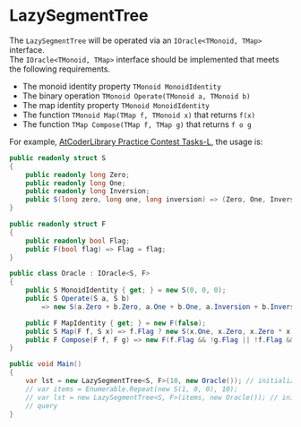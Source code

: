 ﻿# LazySegmentTree

The `LazySegmentTree` will be operated via an `IOracle<TMonoid, TMap>` interface.  
The `IOracle<TMonoid, TMap>` interface should be implemented that meets the following requirements.

- The monoid identity property `TMonoid MonoidIdentity`
- The binary operation `TMonoid Operate(TMonoid a, TMonoid b)`
- The map identity property `TMonoid MonoidIdentity`
- The function `TMonoid Map(TMap f, TMonoid x)` that returns `f(x)`
- The function `TMap Compose(TMap f, TMap g)` that returns `f o g`

For example, [AtCoderLibrary Practice Contest Tasks-L](https://atcoder.jp/contests/practice2/tasks/practice2_l), the usage is:

```c#
public readonly struct S
{
    public readonly long Zero;
    public readonly long One;
    public readonly long Inversion;
    public S(long zero, long one, long inversion) => (Zero, One, Inversion) = (zero, one, inversion);
}

public readonly struct F
{
    public readonly bool Flag;
    public F(bool flag) => Flag = flag;
}

public class Oracle : IOracle<S, F>
{
    public S MonoidIdentity { get; } = new S(0, 0, 0);
    public S Operate(S a, S b)
        => new S(a.Zero + b.Zero, a.One + b.One, a.Inversion + b.Inversion + a.One * b.Zero);

    public F MapIdentity { get; } = new F(false);
    public S Map(F f, S x) => f.Flag ? new S(x.One, x.Zero, x.Zero * x.One - x.Inversion) : x;
    public F Compose(F f, F g) => new F(f.Flag && !g.Flag || !f.Flag && g.Flag);
}

public void Main()
{
    var lst = new LazySegmentTree<S, F>(10, new Oracle()); // initialized by length
    // var items = Enumerable.Repeat(new S(1, 0, 0), 10);
    // var lst = new LazySegmentTree<S, F>(items, new Oracle()); // initialized by IEnumerable<TMonoid>
    // query
}
```